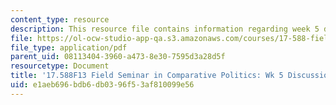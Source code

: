 ```yaml
---
content_type: resource
description: This resource file contains information regarding week 5 discussion questions.
file: https://ol-ocw-studio-app-qa.s3.amazonaws.com/courses/17-588-field-seminar-in-comparative-politics-fall-2013/e1aeb696bdb6db0396f53af810099e56_MIT17_588F13_Week5Question.pdf
file_type: application/pdf
parent_uid: 08113404-3960-a473-8e30-7595d3a28d5f
resourcetype: Document
title: '17.588F13 Field Seminar in Comparative Politics: Wk 5 Discussion Questions'
uid: e1aeb696-bdb6-db03-96f5-3af810099e56
---
```

